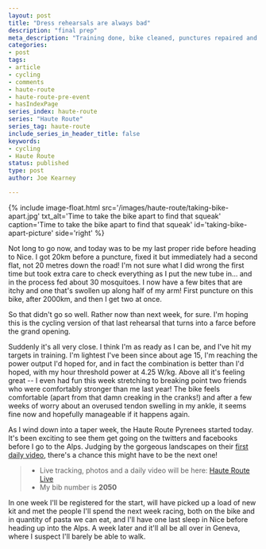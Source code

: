 ```yaml
---
layout: post
title: "Dress rehearsals are always bad"
description: "final prep"
meta_description: "Training done, bike cleaned, punctures repaired and the start is suddenly very close."
categories:
- post
tags:
- article
- cycling
- comments
- haute-route
- haute-route-pre-event
- hasIndexPage
series_index: haute-route
series: "Haute Route"
series_tag: haute-route
include_series_in_header_title: false
keywords:
- cycling
- Haute Route
status: published
type: post
author: Joe Kearney

---
```


{% include image-float.html src='/images/haute-route/taking-bike-apart.jpg' txt_alt='Time to take the bike apart to find that squeak' caption='Time to take the bike apart to find that squeak' id='taking-bike-apart-picture' side='right' %}

Not long to go now, and today was to be my last proper ride before heading to Nice. I got 20km before a puncture, fixed it but immediately had a second flat, not 20 metres down the road! I'm not sure what I did wrong the first time but took extra care to check everything as I put the new tube in... and in the process fed about 30 mosquitoes. I now have a few bites that are itchy and one that's swollen up along half of my arm! First puncture on this bike, after 2000km, and then I get two at once.

So that didn't go so well. Rather now than next week, for sure. I'm hoping this is the cycling version of that last rehearsal that turns into a farce before the grand opening.

Suddenly it's all very close. I think I'm as ready as I can be, and I've hit my targets in training. I'm lightest I've been since about age 15, I'm reaching the power output I'd hoped for, and in fact the combination is better than I'd hoped, with my hour threshold power at 4.25 W/kg. Above all it's feeling great -- I even had fun this week stretching to breaking point two friends who were comfortably stronger than me last year! The bike feels comfortable (apart from that damn creaking in the cranks!) and after a few weeks of worry about an overused tendon swelling in my ankle, it seems fine now and hopefully manageable if it happens again.

As I wind down into a taper week, the Haute Route Pyrenees started today. It's been exciting to see them get going on the twitters and facebooks before I go to the Alps. Judging by the gorgeous landscapes on their [first daily video](https://www.youtube.com/watch?v=CRf3iOlT26k), there's a chance this might have to be the next one!

> * Live tracking, photos and a daily video will be here: [Haute Route Live](https://hauteroute.org/live)
> * My bib number is **2050**

In one week I'll be registered for the start, will have picked up a load of new kit and met the people I'll spend the next week racing, both on the bike and in quantity of pasta we can eat, and I'll have one last sleep in Nice before heading up into the Alps. A week later and it'll all be all over in Geneva, where I suspect I'll barely be able to walk.
